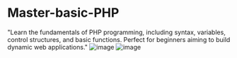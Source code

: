 # Master-basic-PHP
"Learn the fundamentals of PHP programming, including syntax, variables, control structures, and basic functions. Perfect for beginners aiming to build dynamic web applications."
![image](https://github.com/user-attachments/assets/8783d4ac-4172-45b8-a558-fd7c049553ee)
![image](https://github.com/user-attachments/assets/4eeecb4e-19fc-40ce-b3e7-3da0d06e584d)


